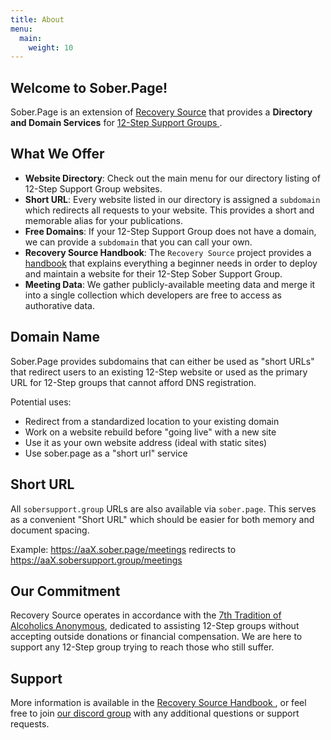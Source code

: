 ```yaml
---
title: About
menu:
  main:
    weight: 10
---
```


Welcome to Sober.Page!
----------------------

Sober.Page is an extension of [Recovery Source](https://handbook.recoverysource.net/)
that provides a **Directory and Domain Services** for [12-Step Support Groups
](https://handbook.recoverysource.net/project/glossary.html#step-group).

What We Offer
-------------

- **Website Directory**:
Check out the main menu for our directory listing of 12-Step Support Group websites.
- **Short URL**:
Every website listed in our directory is assigned a ``subdomain`` which redirects
all requests to your website. This provides a short and memorable alias for your
publications.
- **Free Domains**:
If your 12-Step Support Group does not have a domain, we can provide a ``subdomain``
that you can call your own.
- **Recovery Source Handbook**:
The ``Recovery Source`` project provides a [handbook](https://handbook.recoverysource.net/)
that explains everything a beginner needs in order to deploy and maintain a website
for their 12-Step Sober Support Group.
- **Meeting Data**:
We gather publicly-available meeting data and merge it into a single collection
which developers are free to access as authorative data.

Domain Name
-----------

Sober.Page provides subdomains that can either be used as "short URLs" that
redirect users to an existing 12-Step website or used as the primary URL for
12-Step groups that cannot afford DNS registration.

Potential uses:

- Redirect from a standardized location to your existing domain
- Work on a website rebuild before "going live" with a new site
- Use it as your own website address (ideal with static sites)
- Use sober.page as a "short url" service

Short URL
---------

All ``sobersupport.group`` URLs are also available via ``sober.page``. This
serves as a convenient "Short URL" which should be easier for both memory and
document spacing.

Example: https://aaX.sober.page/meetings
redirects to https://aaX.sobersupport.group/meetings

Our Commitment
--------------

Recovery Source operates in accordance with the [7th Tradition of Alcoholics
Anonymous](https://handbook.recoverysource.net/project/internals.html), dedicated
to assisting 12-Step groups without accepting outside donations or financial
compensation. We are here to support any 12-Step group trying to reach those who
still suffer.

Support
-------

More information is available in the [Recovery Source Handbook
](https://handbook.recoverysource.net/domain/about.html), or
feel free to join [our discord group](https://discord.gg/hjTJSA7Ynu) with any
additional questions or support requests.
